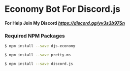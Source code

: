 # Economy Bot For Discord.js

#### For Help Join My Discord _https://discord.gg/yv3s3b97Sn_

### Required NPM Packages

```bash
$ npm install --save djs-economy
```

```bash
$ npm install --save pretty-ms
```

```bash
$ npm install --save discord.js
```
